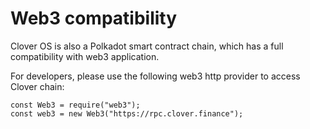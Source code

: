 # Web3 compatibility

Clover OS is also a Polkadot smart contract chain, which has a full compatibility with web3 application.

For developers, please use the following web3 http provider to access Clover chain:

```
const Web3 = require("web3");
const web3 = new Web3("https://rpc.clover.finance");
```
